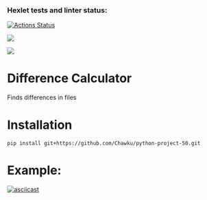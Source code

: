 ### Hexlet tests and linter status:
[![Actions Status](https://github.com/Chawku/python-project-50/actions/workflows/hexlet-check.yml/badge.svg)](https://github.com/Chawku/python-project-50/actions)

<a href="https://codeclimate.com/github/Chawku/python-project-50/maintainability"><img src="https://api.codeclimate.com/v1/badges/d7b44ef414c006d6dc3e/maintainability" /></a>

<a href="https://codeclimate.com/github/Chawku/python-project-50/test_coverage"><img src="https://api.codeclimate.com/v1/badges/d7b44ef414c006d6dc3e/test_coverage" /></a>

# Difference Calculator

Finds differences in files

# Installation

`pip install git+https://github.com/Chawku/python-project-50.git`

# Example:

[![asciicast](https://asciinema.org/a/Pe6QypnLEmFWssNAjCOJN1iii.svg)](https://asciinema.org/a/Pe6QypnLEmFWssNAjCOJN1iii)